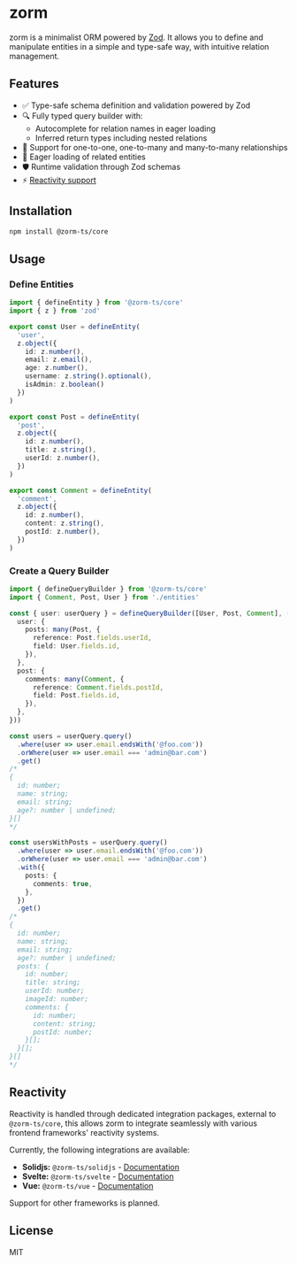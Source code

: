 # zorm

zorm is a minimalist ORM powered by [Zod](https://zod.dev/). It allows you to define and manipulate entities in a simple and type-safe way, with intuitive relation management.

## Features
- ✅ Type-safe schema definition and validation powered by Zod
- 🔍 Fully typed query builder with:
  - Autocomplete for relation names in eager loading
  - Inferred return types including nested relations
- 🤝 Support for one-to-one, one-to-many and many-to-many relationships
- 🚀 Eager loading of related entities
- 🛡️ Runtime validation through Zod schemas
- ⚡️ [Reactivity support](#reactivity)

## Installation
```sh
npm install @zorm-ts/core
```
## Usage

### Define Entities
```ts
import { defineEntity } from '@zorm-ts/core'
import { z } from 'zod'

export const User = defineEntity(
  'user',
  z.object({
    id: z.number(),
    email: z.email(),
    age: z.number(),
    username: z.string().optional(),
    isAdmin: z.boolean()
  })
)

export const Post = defineEntity(
  'post',
  z.object({
    id: z.number(),
    title: z.string(),
    userId: z.number(),
  })
)

export const Comment = defineEntity(
  'comment',
  z.object({
    id: z.number(),
    content: z.string(),
    postId: z.number(),
  })
)
```

### Create a Query Builder
```ts
import { defineQueryBuilder } from '@zorm-ts/core'
import { Comment, Post, User } from './entities'

const { user: userQuery } = defineQueryBuilder([User, Post, Comment], ({ many }) => ({
  user: {
    posts: many(Post, {
      reference: Post.fields.userId,
      field: User.fields.id,
    }),
  },
  post: {
    comments: many(Comment, {
      reference: Comment.fields.postId,
      field: Post.fields.id,
    }),
  },
}))

const users = userQuery.query()
  .where(user => user.email.endsWith('@foo.com'))
  .orWhere(user => user.email === 'admin@bar.com')
  .get()
/*
{
  id: number;
  name: string;
  email: string;
  age?: number | undefined;
}[]
*/

const usersWithPosts = userQuery.query()
  .where(user => user.email.endsWith('@foo.com'))
  .orWhere(user => user.email === 'admin@bar.com')
  .with({
    posts: {
      comments: true,
    },
  })
  .get()
/*
{
  id: number;
  name: string;
  email: string;
  age?: number | undefined;
  posts: {
    id: number;
    title: string;
    userId: number;
    imageId: number;
    comments: {
      id: number;
      content: string;
      postId: number;
    }[];
  }[];
}[]
*/
```

## Reactivity

Reactivity is handled through dedicated integration packages, external to `@zorm-ts/core`, this allows zorm to integrate seamlessly with various frontend frameworks' reactivity systems.

Currently, the following integrations are available:

-   **Solidjs:** `@zorm-ts/solidjs` - [Documentation](packages/solidjs/README.md)
-   **Svelte:** `@zorm-ts/svelte` - [Documentation](packages/svelte/README.md)
-   **Vue:** `@zorm-ts/vue` - [Documentation](packages/vue/README.md)

Support for other frameworks is planned.

## License
MIT
